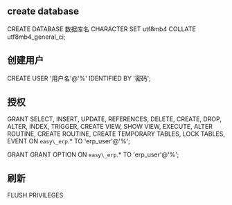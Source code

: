 ## create database


CREATE DATABASE 数据库名 CHARACTER SET utf8mb4 COLLATE utf8mb4_general_ci;

## 创建用户

CREATE USER '用户名'@'%' IDENTIFIED BY '密码';

## 授权

GRANT SELECT, INSERT, UPDATE, REFERENCES, DELETE, CREATE, DROP, ALTER, INDEX, TRIGGER, CREATE VIEW, SHOW VIEW, EXECUTE, ALTER ROUTINE, CREATE ROUTINE, CREATE TEMPORARY TABLES, LOCK TABLES, EVENT ON `easy\_erp`.* TO 'erp_user'@'%';

GRANT GRANT OPTION ON `easy\_erp`.* TO 'erp_user'@'%';

## 刷新

FLUSH PRIVILEGES
